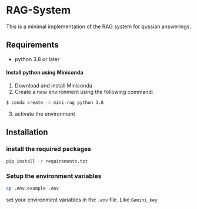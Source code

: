 # RAG-System
This is a minimal implementation of the RAG system for qussian answerings.

## Requirements
- python 3.8 or later
#### Install python using Miniconda
1) Download and install Miniconda
2) Create a new environment using the following command:

```bash
$ conda create -n mini-rag python 3.8
```
3) activate the environment 

## Installation
### install the required packages
```bash
pip install -r requirements.txt
```
### Setup the environment variables
```bash
cp .env.example .env
```
set your environment variables in the `.env` file. Like `Gemini_key`